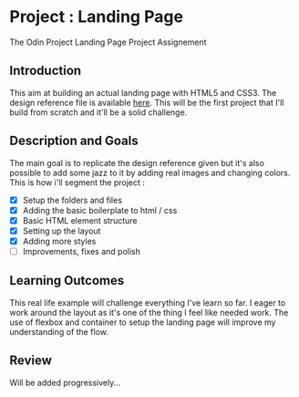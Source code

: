 # Project : Landing Page
The Odin Project Landing Page Project Assignement

## Introduction
This aim at building an actual landing page with HTML5 and CSS3. The design reference file is available [here](https://cdn.statically.io/gh/TheOdinProject/curriculum/main/foundations/html_css/project/odin-project.png). This will be the first project that I'll build from scratch and it'll be a solid challenge.

## Description and Goals
The main goal is to replicate the design reference given but it's also possible to add some jazz to it by adding real images and changing colors.
This is how i'll segment the project :
- [X] Setup the folders and files
- [X] Adding the basic boilerplate to html / css
- [X] Basic HTML element structure
- [X] Setting up the layout
- [X] Adding more styles
- [ ] Improvements, fixes and polish

## Learning Outcomes
This real life example will challenge everything I've learn so far. I eager to work around the layout as it's one of the thing I feel like needed work. The use of flexbox and container to setup the landing page will improve my understanding of the flow.

## Review
Will be added progressively...